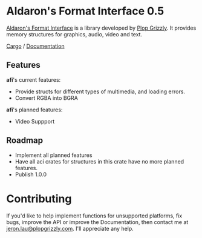 # Aldaron's Format Interface 0.5

[Aldaron's Format Interface](http://plopgrizzly.com/afi) is a library
developed by [Plop Grizzly](http://plopgrizzly.com).  It provides memory
structures for graphics, audio, video and text.

[Cargo](https://crates.io/crates/afi) /
[Documentation](https://docs.rs/afi)

## Features
**afi**'s current features:
* Provide structs for different types of multimedia, and loading errors.
* Convert RGBA into BGRA

**afi**'s planned features:
* Video Suppport

## Roadmap
* Implement all planned features
* Have all aci crates for structures in this crate have no more planned features.
* Publish 1.0.0

# Contributing
If you'd like to help implement functions for unsupported platforms, fix bugs,
improve the API or improve the Documentation, then contact me at
jeron.lau@plopgrizzly.com. I'll appreciate any help.
